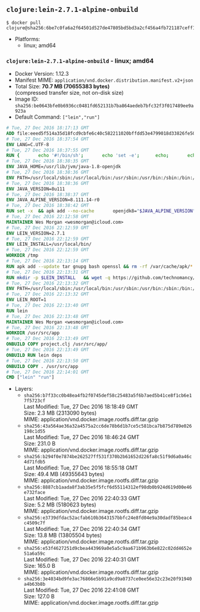 ## `clojure:lein-2.7.1-alpine-onbuild`

```console
$ docker pull clojure@sha256:6be7c0fa6a2f64501d527de47805bd5bd3a2cf456a4fb721187ceff14839437a
```

-	Platforms:
	-	linux; amd64

### `clojure:lein-2.7.1-alpine-onbuild` - linux; amd64

-	Docker Version: 1.12.3
-	Manifest MIME: `application/vnd.docker.distribution.manifest.v2+json`
-	Total Size: **70.7 MB (70655383 bytes)**  
	(compressed transfer size, not on-disk size)
-	Image ID: `sha256:be0643bfe0b6936cc0481fd652131b7ba864aedeb7bfc32f3f017489ee9a923a`
-	Default Command: `["lein","run"]`

```dockerfile
# Tue, 27 Dec 2016 18:17:13 GMT
ADD file:eeed5f514a35d18fcd9cbfe6c40c582211020bffdd53e4799018d33826fe5067 in / 
# Tue, 27 Dec 2016 18:37:54 GMT
ENV LANG=C.UTF-8
# Tue, 27 Dec 2016 18:37:55 GMT
RUN { 		echo '#!/bin/sh'; 		echo 'set -e'; 		echo; 		echo 'dirname "$(dirname "$(readlink -f "$(which javac || which java)")")"'; 	} > /usr/local/bin/docker-java-home 	&& chmod +x /usr/local/bin/docker-java-home
# Tue, 27 Dec 2016 18:38:35 GMT
ENV JAVA_HOME=/usr/lib/jvm/java-1.8-openjdk
# Tue, 27 Dec 2016 18:38:36 GMT
ENV PATH=/usr/local/sbin:/usr/local/bin:/usr/sbin:/usr/bin:/sbin:/bin:/usr/lib/jvm/java-1.8-openjdk/jre/bin:/usr/lib/jvm/java-1.8-openjdk/bin
# Tue, 27 Dec 2016 18:38:36 GMT
ENV JAVA_VERSION=8u111
# Tue, 27 Dec 2016 18:38:37 GMT
ENV JAVA_ALPINE_VERSION=8.111.14-r0
# Tue, 27 Dec 2016 18:38:42 GMT
RUN set -x 	&& apk add --no-cache 		openjdk8="$JAVA_ALPINE_VERSION" 	&& [ "$JAVA_HOME" = "$(docker-java-home)" ]
# Tue, 27 Dec 2016 22:12:58 GMT
MAINTAINER Wes Morgan <wesmorgan@icloud.com>
# Tue, 27 Dec 2016 22:12:59 GMT
ENV LEIN_VERSION=2.7.1
# Tue, 27 Dec 2016 22:12:59 GMT
ENV LEIN_INSTALL=/usr/local/bin/
# Tue, 27 Dec 2016 22:12:59 GMT
WORKDIR /tmp
# Tue, 27 Dec 2016 22:13:14 GMT
RUN apk add --update tar gnupg bash openssl && rm -rf /var/cache/apk/*
# Tue, 27 Dec 2016 22:13:31 GMT
RUN mkdir -p $LEIN_INSTALL   && wget -q https://github.com/technomancy/leiningen/archive/$LEIN_VERSION.tar.gz   && echo "Comparing archive checksum ..."   && echo "876221e884780c865c2ce5c9aa5675a7cae9f215 *$LEIN_VERSION.tar.gz" | sha1sum -c -   && mkdir ./leiningen   && tar -xzf $LEIN_VERSION.tar.gz  -C ./leiningen/ --strip-components=1   && mv leiningen/bin/lein-pkg $LEIN_INSTALL/lein   && rm -rf $LEIN_VERSION.tar.gz ./leiningen   && chmod 0755 $LEIN_INSTALL/lein   && wget -q https://github.com/technomancy/leiningen/releases/download/$LEIN_VERSION/leiningen-$LEIN_VERSION-standalone.zip   && wget -q https://github.com/technomancy/leiningen/releases/download/$LEIN_VERSION/leiningen-$LEIN_VERSION-standalone.zip.asc   && gpg --keyserver pool.sks-keyservers.net --recv-key 2E708FB2FCECA07FF8184E275A92E04305696D78   && echo "Verifying Jar file signature ..."   && gpg --verify leiningen-$LEIN_VERSION-standalone.zip.asc   && rm leiningen-$LEIN_VERSION-standalone.zip.asc   && mkdir -p /usr/share/java   && mv leiningen-$LEIN_VERSION-standalone.zip /usr/share/java/leiningen-$LEIN_VERSION-standalone.jar
# Tue, 27 Dec 2016 22:13:32 GMT
ENV PATH=/usr/local/sbin:/usr/local/bin:/usr/sbin:/usr/bin:/sbin:/bin:/usr/lib/jvm/java-1.8-openjdk/jre/bin:/usr/lib/jvm/java-1.8-openjdk/bin:/usr/local/bin/
# Tue, 27 Dec 2016 22:13:32 GMT
ENV LEIN_ROOT=1
# Tue, 27 Dec 2016 22:13:40 GMT
RUN lein
# Tue, 27 Dec 2016 22:13:48 GMT
MAINTAINER Wes Morgan <wesmorgan@icloud.com>
# Tue, 27 Dec 2016 22:13:48 GMT
WORKDIR /usr/src/app
# Tue, 27 Dec 2016 22:13:49 GMT
ONBUILD COPY project.clj /usr/src/app/
# Tue, 27 Dec 2016 22:13:49 GMT
ONBUILD RUN lein deps
# Tue, 27 Dec 2016 22:13:50 GMT
ONBUILD COPY . /usr/src/app
# Tue, 27 Dec 2016 22:14:01 GMT
CMD ["lein" "run"]
```

-	Layers:
	-	`sha256:b7f33cc0b48ea4fb2f0745def58c25483a5f6b7aed5b41ce8f1cb6e17f5723cf`  
		Last Modified: Tue, 27 Dec 2016 18:18:49 GMT  
		Size: 2.3 MB (2313090 bytes)  
		MIME: application/vnd.docker.image.rootfs.diff.tar.gzip
	-	`sha256:43a564ae36a32a4575a2cc6de78b6d1b7ce5c581bca7b875d789e026198c1d55`  
		Last Modified: Tue, 27 Dec 2016 18:46:24 GMT  
		Size: 231.0 B  
		MIME: application/vnd.docker.image.rootfs.diff.tar.gzip
	-	`sha256:b294f0e7874be262527ff531f370b2b61652d226fa8c51f9d6a0a46c4d71fdb5`  
		Last Modified: Tue, 27 Dec 2016 18:55:18 GMT  
		Size: 49.4 MB (49355643 bytes)  
		MIME: application/vnd.docker.image.rootfs.diff.tar.gzip
	-	`sha256:8887cb1aada8f3ab35e5f5fcf6d55114312ef98db0b924d619d00e46e732face`  
		Last Modified: Tue, 27 Dec 2016 22:40:33 GMT  
		Size: 5.2 MB (5180623 bytes)  
		MIME: application/vnd.docker.image.rootfs.diff.tar.gzip
	-	`sha256:e3739dfdac52acfab610b3643157bbfc24e8fd04e9a30dadf85beac4c4509c7f`  
		Last Modified: Tue, 27 Dec 2016 22:40:34 GMT  
		Size: 13.8 MB (13805504 bytes)  
		MIME: application/vnd.docker.image.rootfs.diff.tar.gzip
	-	`sha256:e53f4627251d9cbea443969a0e5a5c9aa671b963b6e822c02dd4652e51a6a59c`  
		Last Modified: Tue, 27 Dec 2016 22:40:31 GMT  
		Size: 165.0 B  
		MIME: application/vnd.docker.image.rootfs.diff.tar.gzip
	-	`sha256:3e4034bd9fe3ac76866e5b91a9cd9a0737ce0ee56e32c23e20f91940a4b63b8b`  
		Last Modified: Tue, 27 Dec 2016 22:41:08 GMT  
		Size: 127.0 B  
		MIME: application/vnd.docker.image.rootfs.diff.tar.gzip
